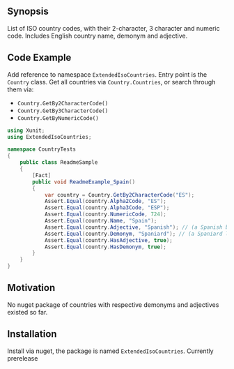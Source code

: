 ## Synopsis
List of ISO country codes, with their 2-character, 3 character and numeric code. Includes English country name, demonym and adjective.

## Code Example
Add reference to namespace ``ExtendedIsoCountries``.
Entry point is the ``Country`` class. 
Get all countries via ``Country.Countries``, or search through them via:
* ``Country.GetBy2CharacterCode()``
* ``Country.GetBy3CharacterCode()``
* ``Country.GetByNumericCode()``

```cs
using Xunit;
using ExtendedIsoCountries;

namespace CountryTests
{
    public class ReadmeSample
    {
        [Fact]
        public void ReadmeExample_Spain()
        {
            var country = Country.GetBy2CharacterCode("ES");
            Assert.Equal(country.Alpha2Code, "ES");
            Assert.Equal(country.Alpha3Code, "ESP");
            Assert.Equal(country.NumericCode, 724);
            Assert.Equal(country.Name, "Spain");
            Assert.Equal(country.Adjective, "Spanish"); // (a Spanish beer)
            Assert.Equal(country.Demonym, "Spaniard"); // (a Spaniard living in Barcelona)
            Assert.Equal(country.HasAdjective, true);
            Assert.Equal(country.HasDemonym, true);
        }
    }
}
```

## Motivation
No nuget package of countries with respective demonyms and adjectives existed so far. 

## Installation
Install via nuget, the package is named ``ExtendedIsoCountries``. Currently prerelease
